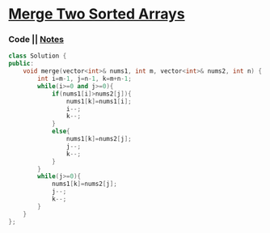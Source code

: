# [Merge Two Sorted Arrays](https://leetcode.com/problems/merge-sorted-array/)

### Code || [Notes](https://drive.google.com/file/d/1Y6md1TBhr-hDPMyynHJkosUbuP7cXS4u/view?usp=sharing)

``` .cpp
class Solution {
public:
    void merge(vector<int>& nums1, int m, vector<int>& nums2, int n) {
        int i=m-1, j=n-1, k=m+n-1;
        while(i>=0 and j>=0){
            if(nums1[i]>nums2[j]){
                nums1[k]=nums1[i];
                i--;
                k--;
            }
            else{
                nums1[k]=nums2[j];
                j--;
                k--;
            }
        }
        while(j>=0){
            nums1[k]=nums2[j];
            j--;
            k--;
        }
    }
};
```

